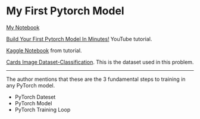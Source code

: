 # My First Pytorch Model

[My Notebook](./first-pytorch-model.ipynb)

[Build Your First Pytorch Model In Minutes!](https://www.youtube.com/watch?v=tHL5STNJKag) YouTube tutorial.

[Kaggle Notebook](https://www.kaggle.com/code/robikscube/train-your-first-pytorch-model-card-classifier) from tutorial.

[Cards Image Dataset-Classification](https://www.kaggle.com/datasets/gpiosenka/cards-image-datasetclassification/). This is the dataset used in this problem.

---

The author mentions that these are the 3 fundamental steps to training in any PyTorch model.

- PyTorch Dateset
- PyTorch Model
- PyTorch Training Loop
